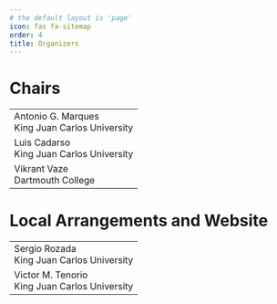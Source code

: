```yaml
---
# the default layout is 'page'
icon: fas fa-sitemap
order: 4
title: Organizers
---
```


# Chairs

|   |
|---|
| Antonio G. Marques<br>King Juan Carlos University |
| Luis Cadarso<br>King Juan Carlos University |
| Vikrant Vaze<br>Dartmouth College |

# Local Arrangements and Website

|   |
|---|
| Sergio Rozada<br>King Juan Carlos University |
| Victor M. Tenorio<br>King Juan Carlos University |
